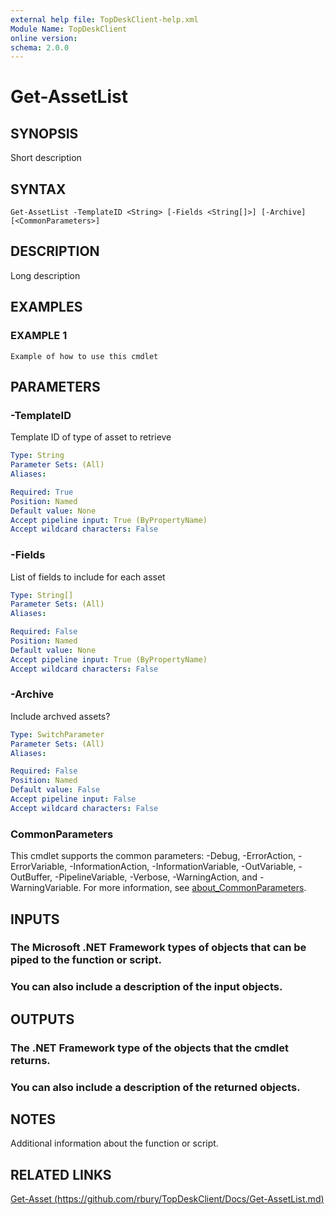 ```yaml
---
external help file: TopDeskClient-help.xml
Module Name: TopDeskClient
online version:
schema: 2.0.0
---
```


# Get-AssetList

## SYNOPSIS
Short description

## SYNTAX

```
Get-AssetList -TemplateID <String> [-Fields <String[]>] [-Archive] [<CommonParameters>]
```

## DESCRIPTION
Long description

## EXAMPLES

### EXAMPLE 1
```
Example of how to use this cmdlet
```

## PARAMETERS

### -TemplateID
Template ID of type of asset to retrieve

```yaml
Type: String
Parameter Sets: (All)
Aliases:

Required: True
Position: Named
Default value: None
Accept pipeline input: True (ByPropertyName)
Accept wildcard characters: False
```

### -Fields
List of fields to include for each asset

```yaml
Type: String[]
Parameter Sets: (All)
Aliases:

Required: False
Position: Named
Default value: None
Accept pipeline input: True (ByPropertyName)
Accept wildcard characters: False
```

### -Archive
Include archved assets?

```yaml
Type: SwitchParameter
Parameter Sets: (All)
Aliases:

Required: False
Position: Named
Default value: False
Accept pipeline input: False
Accept wildcard characters: False
```

### CommonParameters
This cmdlet supports the common parameters: -Debug, -ErrorAction, -ErrorVariable, -InformationAction, -InformationVariable, -OutVariable, -OutBuffer, -PipelineVariable, -Verbose, -WarningAction, and -WarningVariable. For more information, see [about_CommonParameters](http://go.microsoft.com/fwlink/?LinkID=113216).

## INPUTS

### The Microsoft .NET Framework types of objects that can be piped to the function or script.
### You can also include a description of the input objects.
## OUTPUTS

### The .NET Framework type of the objects that the cmdlet returns.
### You can also include a description of the returned objects.
## NOTES
Additional information about the function or script.

## RELATED LINKS

[Get-Asset (https://github.com/rbury/TopDeskClient/Docs/Get-AssetList.md)]()

